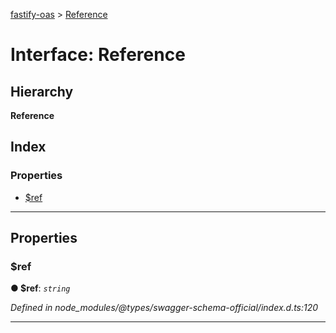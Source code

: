 [fastify-oas](../README.md) > [Reference](../interfaces/reference.md)

# Interface: Reference

## Hierarchy

**Reference**

## Index

### Properties

* [$ref](reference.md#_ref)

---

## Properties

<a id="_ref"></a>

###  $ref

**● $ref**: *`string`*

*Defined in node_modules/@types/swagger-schema-official/index.d.ts:120*

___

